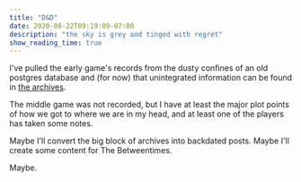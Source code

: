 ```yaml
---
title: "D&D"
date: 2020-08-22T09:19:09-07:00
description: "the sky is grey and tinged with regret"
show_reading_time: true
---
```


I've pulled the early game's records from the dusty confines of an old postgres database and (for now) that unintegrated information can be found in [the archives](archive).

The middle game was not recorded, but I have at least the major plot points of how we got to where we are in my head, and at least one of the players has taken some notes.

Maybe I'll convert the big block of archives into backdated posts. Maybe I'll create some content for The Betweentimes.

Maybe.
